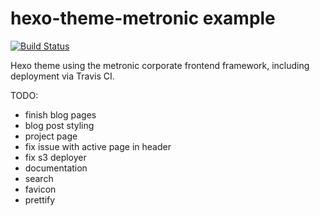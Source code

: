 # hexo-theme-metronic example 

[![Build Status](https://travis-ci.org/ptsteadman/hexo-theme-corporate-example.svg?branch=master)](https://travis-ci.org/ptsteadman/hexo-theme-corporate-example)

Hexo theme using the metronic corporate frontend framework, including deployment
via Travis CI.

TODO:
- finish blog pages
- blog post styling
- project page
- fix issue with active page in header
- fix s3 deployer
- documentation
- search
- favicon
- prettify
